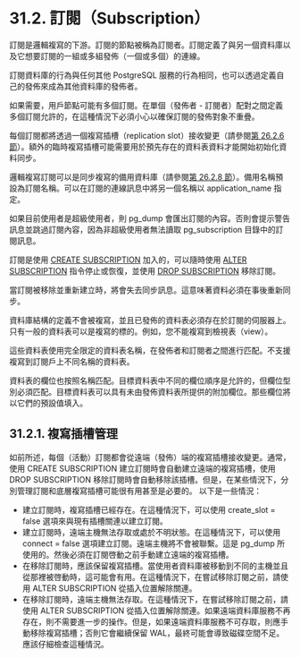 # 31.2. 訂閱（Subscription）

訂閱是邏輯複寫的下游。訂閱的節點被稱為訂閱者。訂閱定義了與另一個資料庫以及它想要訂閱的一組或多組發佈（一個或多個）的連線。

訂閱資料庫的行為與任何其他 PostgreSQL 服務的行為相同，也可以透過定義自己的發佈來成為其他資料庫的發佈者。

如果需要，用戶節點可能有多個訂閱。在單個（發佈者 - 訂閱者）配對之間定義多個訂閱允許的，在這種情況下必須小心以確保訂閱的發佈對象不重疊。

每個訂閱都將透過一個複寫插槽（replication slot）接收變更（請參閱[第 26.2.6 節](../26.-high-availability-load-balancing-and-replication/26.2.-log-shipping-standby-servers.md#26-2-6-replication-slots)）。額外的臨時複寫插槽可能需要用於預先存在的資料表資料才能開始初始化資料同步。

邏輯複寫訂閱可以是同步複寫的備用資料庫（請參閱[第 26.2.8 節](../26.-high-availability-load-balancing-and-replication/26.2.-log-shipping-standby-servers.md#26-2-8-synchronous-replication)）。備用名稱預設為訂閱名稱。可以在訂閱的連線訊息中將另一個名稱以 application\_name 指定。

如果目前使用者是超級使用者，則 pg\_dump 會匯出訂閱的內容。否則會提示警告訊息並跳過訂閱內容，因為非超級使用者無法讀取 pg\_subscription 目錄中的訂閱訊息。

訂閱是使用 [CREATE SUBSCRIPTION](../../reference/sql-commands/create-subscription.md) 加入的，可以隨時使用 [ALTER SUBSCRIPTION](../../reference/sql-commands/alter-subscription.md) 指令停止或恢復，並使用 [DROP SUBSCRIPTION](../../reference/sql-commands/drop-subscription.md) 移除訂閱。

當訂閱被移除並重新建立時，將會失去同步訊息。這意味著資料必須在事後重新同步。

資料庫結構的定義不會被複寫，並且已發佈的資料表必須存在於訂閱的伺服器上。只有一般的資料表可以是複寫的標的。例如，您不能複寫到檢視表（view）。

這些資料表使用完全限定的資料表名稱，在發佈者和訂閱者之間進行匹配。不支援複寫到訂閱戶上不同名稱的資料表。

資料表的欄位也按照名稱匹配。目標資料表中不同的欄位順序是允許的，但欄位型別必須匹配。目標資料表可以具有未由發佈資料表所提供的附加欄位。那些欄位將以它們的預設值填入。

## 31.2.1. 複寫插槽管理

如前所述，每個（活動）訂閱都會從遠端（發佈）端的複寫插槽接收變更。通常，使用 CREATE SUBSCRIPTION 建立訂閱時會自動建立遠端的複寫插槽，使用 DROP SUBSCRIPTION 移除訂閱時會自動移除該插槽。但是，在某些情況下，分別管理訂閱和底層複寫插槽可能很有用甚至是必要的。 以下是一些情況：

* 建立訂閱時，複寫插槽已經存在。在這種情況下，可以使用 create\_slot = false 選項來與現有插槽關連以建立訂閱。
* 建立訂閱時，遠端主機無法存取或處於不明狀態。在這種情況下，可以使用 connect = false 選項建立訂閱。遠端主機將不會被聯繫。這是 pg\_dump 所使用的。然後必須在訂閱啓動之前手動建立遠端的複寫插槽。
* 在移除訂閱時，應該保留複寫插槽。當使用者資料庫被移動到不同的主機並且從那裡被啓動時，這可能會有用。在這種情況下，在嘗試移除訂閱之前，請使用 ALTER SUBSCRIPTION 從插入位置解除關連。
* 在移除訂閱時，遠端主機無法存取。在這種情況下，在嘗試移除訂閱之前，請使用 ALTER SUBSCRIPTION 從插入位置解除關連。如果遠端資料庫服務不再存在，則不需要進一步的操作。但是，如果遠端資料庫服務不可存取，則應手動移除複寫插槽；否則它會繼續保留 WAL，最終可能會導致磁碟空間不足。應該仔細檢查這種情況。

